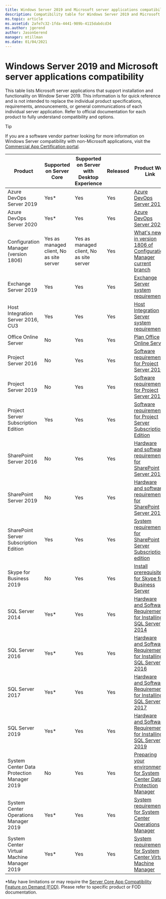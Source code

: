 ```yaml
---
title: Windows Server 2019 and Microsoft server applications compatibility
description: Compatibility table for Windows Server 2019 and Microsoft server applications.
ms.topic: article
ms.assetid: 2afe7c32-1fda-4441-989b-4115dabdcd34
ms.author: jgerend
author: JasonGerend
manager: mtillman
ms.date: 01/04/2021
---
```


# Windows Server 2019 and Microsoft server applications compatibility

This table lists Microsoft server applications that support installation and functionality on Window Server 2019. This information is for quick reference and is not intended to replace the individual product specifications, requirements, announcements, or general communications of each individual server application. Refer to official documentation for each product to fully understand compatibility and options.

> [!TIP]
> If you are a software vendor partner looking for more information on Windows Server compatibility with non-Microsoft applications, visit the [Commercial App Certification portal](https://commercialappcertification.microsoft.com/).

| Product | Supported on Server Core | Supported on Server with Desktop Experience | Released | Product Web Link |
|--|--|--|--|--|
| Azure DevOps Server 2019 | Yes* | Yes | Yes | [Azure DevOps Server 2019](/azure/devops/server/requirements?view=azure-devops-2019&preserve-view=true) |
| Azure DevOps Server 2020 | Yes* | Yes | Yes | [Azure DevOps Server 2020](/azure/devops/server/requirements?view=azure-devops-2020&preserve-view=true) |
| Configuration Manager (version 1806) | Yes as managed client, No as site server | Yes as managed client, No as site server | Yes | [What's new in version 1806 of Configuration Manager current branch](/configmgr/core/plan-design/changes/whats-new-in-version-1806) |
| Exchange Server 2019 | Yes | Yes | Yes | [Exchange Server system requirements](/exchange/plan-and-deploy/system-requirements) |
| Host Integration Server 2016, CU3 | Yes | Yes | Yes | [Host Integration Server system requirements](/host-integration-server/install-and-config-guides/system-requirements) |
|Office Online Server|  No| Yes | Yes | [Plan Office Online Server](/officeonlineserver/plan-office-online-server)|
| Project Server 2016 | No | Yes | Yes | [Software requirements for Project Server 2016](/project/software-requirements-for-project-server-2016) |
| Project Server 2019 | No | Yes | Yes | [Software requirements for Project Server 2019](/project/software-requirements-for-project-server-2019) |
| Project Server Subscription Edition | Yes | Yes | Yes | [Software requirements for Project Server Subscription Edition](/project/software-requirements-project-server-subscription-edition) |
| SharePoint Server 2016 | No | Yes | Yes | [Hardware and software requirements for SharePoint Server 2016](/sharepoint/install/hardware-and-software-requirements) |
| SharePoint Server 2019 | No | Yes | Yes | [Hardware and software requirements for SharePoint Server 2019](/sharepoint/install/hardware-and-software-requirements-2019) |
| SharePoint Server Subscription Edition | Yes | Yes | Yes | [System requirements for SharePoint Server Subscription edition](/sharepoint/install/system-requirements-for-sharepoint-subscription-edition) |
| Skype for Business 2019 | No | Yes | Yes | [Install prerequisites for Skype for Business Server](/skypeforbusiness/deploy/install/install-prerequisites) |
| SQL Server 2014 | Yes* | Yes | Yes | [Hardware and Software Requirements for Installing SQL Server 2014](/sql/sql-server/install/hardware-and-software-requirements-for-installing-sql-server?view=sql-server-2014&preserve-view=true) |
| SQL Server 2016 | Yes* | Yes | Yes | [Hardware and Software Requirements for Installing SQL Server 2016](/sql/sql-server/install/hardware-and-software-requirements-for-installing-sql-server?view=sql-server-2016&preserve-view=true) |
| SQL Server 2017 | Yes* | Yes | Yes | [Hardware and Software Requirements for Installing SQL Server 2017](/sql/sql-server/install/hardware-and-software-requirements-for-installing-sql-server?view=sql-server-2017&preserve-view=true) |
| SQL Server 2019 | Yes* | Yes | Yes | [Hardware and Software Requirements for Installing SQL Server 2019](/sql/sql-server/install/hardware-and-software-requirements-for-installing-sql-server-ver15?view=sql-server-ver15&preserve-view=true) |
| System Center Data Protection Manager 2019 | No | Yes | Yes | [Preparing your environment for System Center Data Protection Manager](/system-center/dpm/prepare-environment-for-dpm) |
| System Center Operations Manager 2019 | Yes* | Yes | Yes | [System requirements for System Center Operations Manager](/system-center/scom/plan-system-requirements) |
| System Center Virtual Machine Manager 2019 | Yes* | Yes | Yes | [System requirements for System Center Virtual Machine Manager](/system-center/vmm/system-requirements) |

*May have limitations or may require the [Server Core App Compatibility Feature on Demand (FOD)](server-core-app-compatibility-feature-on-demand.md).
Please refer to specific product or FOD documentation.
